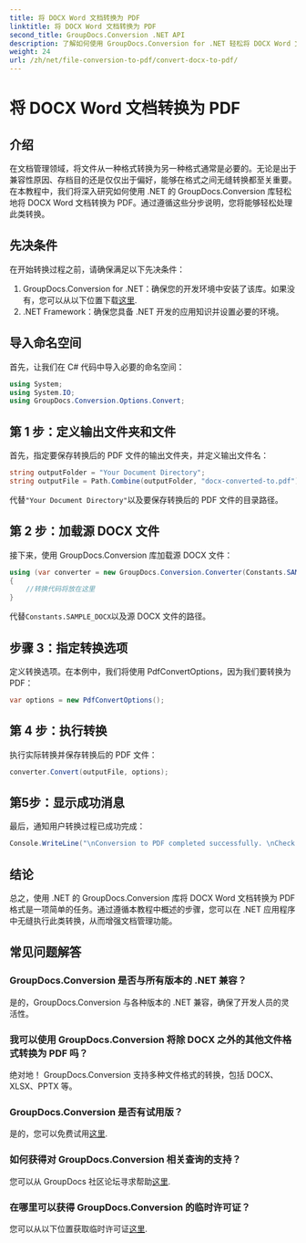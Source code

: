 ```yaml
---
title: 将 DOCX Word 文档转换为 PDF
linktitle: 将 DOCX Word 文档转换为 PDF
second_title: GroupDocs.Conversion .NET API
description: 了解如何使用 GroupDocs.Conversion for .NET 轻松将 DOCX Word 文档转换为 PDF。增强您的文档管理能力。
weight: 24
url: /zh/net/file-conversion-to-pdf/convert-docx-to-pdf/
---
```


# 将 DOCX Word 文档转换为 PDF

## 介绍
在文档管理领域，将文件从一种格式转换为另一种格式通常是必要的。无论是出于兼容性原因、存档目的还是仅仅出于偏好，能够在格式之间无缝转换都至关重要。在本教程中，我们将深入研究如何使用 .NET 的 GroupDocs.Conversion 库轻松地将 DOCX Word 文档转换为 PDF。通过遵循这些分步说明，您将能够轻松处理此类转换。
## 先决条件
在开始转换过程之前，请确保满足以下先决条件：
1.  GroupDocs.Conversion for .NET：确保您的开发环境中安装了该库。如果没有，您可以从以下位置下载[这里](https://releases.groupdocs.com/conversion/net/).
2. .NET Framework：确保您具备 .NET 开发的应用知识并设置必要的环境。

## 导入命名空间
首先，让我们在 C# 代码中导入必要的命名空间：
```csharp
using System;
using System.IO;
using GroupDocs.Conversion.Options.Convert;
```
## 第 1 步：定义输出文件夹和文件
首先，指定要保存转换后的 PDF 文件的输出文件夹，并定义输出文件名：
```csharp
string outputFolder = "Your Document Directory";
string outputFile = Path.Combine(outputFolder, "docx-converted-to.pdf");
```
代替`"Your Document Directory"`以及要保存转换后的 PDF 文件的目录路径。
## 第 2 步：加载源 DOCX 文件
接下来，使用 GroupDocs.Conversion 库加载源 DOCX 文件：
```csharp
using (var converter = new GroupDocs.Conversion.Converter(Constants.SAMPLE_DOCX))
{
    //转换代码将放在这里
}
```
代替`Constants.SAMPLE_DOCX`以及源 DOCX 文件的路径。
## 步骤 3：指定转换选项
定义转换选项。在本例中，我们将使用 PdfConvertOptions，因为我们要转换为 PDF：
```csharp
var options = new PdfConvertOptions();
```
## 第 4 步：执行转换
执行实际转换并保存转换后的 PDF 文件：
```csharp
converter.Convert(outputFile, options);
```
## 第5步：显示成功消息
最后，通知用户转换过程已成功完成：
```csharp
Console.WriteLine("\nConversion to PDF completed successfully. \nCheck output in {0}", outputFolder);
```

## 结论
总之，使用 .NET 的 GroupDocs.Conversion 库将 DOCX Word 文档转换为 PDF 格式是一项简单的任务。通过遵循本教程中概述的步骤，您可以在 .NET 应用程序中无缝执行此类转换，从而增强文档管理功能。
## 常见问题解答
### GroupDocs.Conversion 是否与所有版本的 .NET 兼容？
是的，GroupDocs.Conversion 与各种版本的 .NET 兼容，确保了开发人员的灵活性。
### 我可以使用 GroupDocs.Conversion 将除 DOCX 之外的其他文件格式转换为 PDF 吗？
绝对地！ GroupDocs.Conversion 支持多种文件格式的转换，包括 DOCX、XLSX、PPTX 等。
### GroupDocs.Conversion 是否有试用版？
是的，您可以免费试用[这里](https://releases.groupdocs.com/).
### 如何获得对 GroupDocs.Conversion 相关查询的支持？
您可以从 GroupDocs 社区论坛寻求帮助[这里](https://forum.groupdocs.com/c/conversion/11).
### 在哪里可以获得 GroupDocs.Conversion 的临时许可证？
您可以从以下位置获取临时许可证[这里](https://purchase.groupdocs.com/temporary-license/).